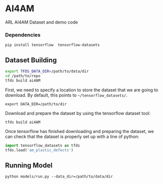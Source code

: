 # AI4AM
ARL AI4AM Dataset and demo code

### Dependencies
`pip install tensorflow  tensorflow-datasets`

## Dataset Building
```bash
export TFDS_DATA_DIR=/path/to/data/dir
cd /path/to/repo
tfds build ai4AM
```

First, we need to specify a location to store the dataset that we are going to download. By default, this points to `~/tensorflow_datasets/`. 

`export DATA_DIR=/path/to/dir`

Download and prepare the dataset by using the tensorflow dataset tool:

`tfds build ai4AM`

Once tensorflow has finished downloading and preparing the dataset, we can check that the dataset is properly set up with a line of python:
```python
import tensorflow_datasets as tfds
tfds.load('am_plastic_defects')
```


## Running Model
`python models/run.py --data_dir=/path/to/data/dir`


